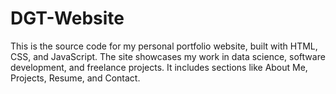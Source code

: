 # DGT-Website
This is the source code for my personal portfolio website, built with HTML, CSS, and JavaScript. The site showcases my work in data science, software development, and freelance projects. It includes sections like About Me, Projects, Resume, and Contact.
